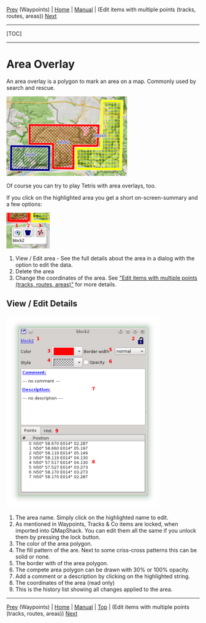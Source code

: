 [Prev](DocGisItemsWpt) (Waypoints) | [Home](Home) | [Manual](DocMain) | (Edit items with multiple points (tracks, routes, areas)) [Next](DocGisItemsEditMultiple)
- - -
[TOC]
- - -

# Area Overlay

An area overlay is a polygon to mark an area on a map. Commonly used by search and rescue.

![maproom1.png](images/DocGisItemsArea/maproom1.png)

Of course you can try to play Tetris with area overlays, too.

If you click on the highlighted area you get a short on-screen-summary and a few options:

![maproom2.png](images/DocGisItemsArea/maproom2.png)

1. View / Edit area - See the full details about the area in a dialog with the option to edit the data.
2. Delete the area
3. Change the coordinates of the area. See ["Edit items with multiple points (tracks, routes, areas)"](DocGisItemsEditMultiple) for more details.

## View / Edit Details

![maproom3.png](images/DocGisItemsArea/maproom3.png)

1. The area name. Simply click on the highlighted name to edit.
2. As mentioned in Waypoints, Tracks & Co items are locked, when imported into QMapShack. You can edit them all the same if you unlock them by pressing the lock button.
3. The color of the area polygon. 
4. The fill pattern of the are. Next to some criss-cross patterns this can be solid or none.
5. The border with of the area polygon. 
6. The compete area polygon can be drawn with 30% or 100% opacity.
7. Add a comment or a description by clicking on the highlighted string. 
8. The coordinates of the area (read only)
9. This is the history list showing all changes applied to the area.

- - -
[Prev](DocGisItemsWpt) (Waypoints) | [Home](Home) | [Manual](DocMain) | [Top](#) | (Edit items with multiple points (tracks, routes, areas)) [Next](DocGisItemsEditMultiple)
